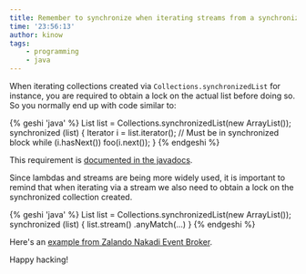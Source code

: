 ```yaml
---
title: Remember to synchronize when iterating streams from a synchronized Collection
time: '23:56:13'
author: kinow
tags: 
    - programming
    - java
---
```


When iterating collections created via `Collections.synchronizedList` for instance, you are required
to obtain a lock on the actual list before doing so. So you normally end up with code similar to:

{% geshi 'java' %}
List list = Collections.synchronizedList(new ArrayList());
synchronized (list) {
  Iterator i = list.iterator(); // Must be in synchronized block
  while (i.hasNext())
      foo(i.next());
}
{% endgeshi %}

This requirement is [documented in the javadocs](https://docs.oracle.com/javase/9/docs/api/java/util/Collections.html#synchronizedList-java.util.List-).

Since lambdas and streams are being more widely used, it is important to remind
that when iterating via a stream we also need to obtain a lock on the synchronized
collection created.

{% geshi 'java' %}
List list = Collections.synchronizedList(new ArrayList());
synchronized (list) {
  list.stream()
    .anyMatch(...)
}
{% endgeshi %}

Here's an [example from Zalando Nakadi Event Broker](https://github.com/zalando/nakadi/pull/786).

Happy hacking!

